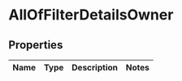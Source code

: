 # AllOfFilterDetailsOwner

## Properties
Name | Type | Description | Notes
------------ | ------------- | ------------- | -------------
